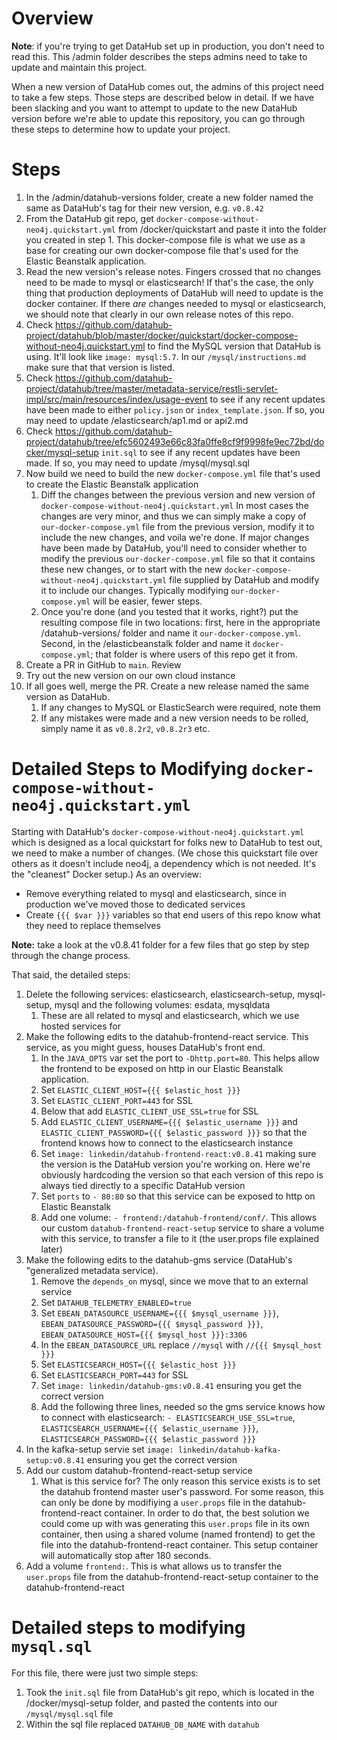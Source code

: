 # Overview

**Note**: if you're trying to get DataHub set up in production, you don't need to read this. This /admin folder describes the steps admins need to take to update and maintain this project.

When a new version of DataHub comes out, the admins of this project need to take a few steps. Those steps are described below in detail. If we have been slacking and you want to attempt to update to the new DataHub version before we're able to update this repository, you can go through these steps to determine how to update your project.

# Steps
1. In the /admin/datahub-versions folder, create a new folder named the same as DataHub's tag for their new version, e.g. `v0.8.42`
2. From the DataHub git repo, get `docker-compose-without-neo4j.quickstart.yml` from /docker/quickstart and paste it into the folder you created in step 1. This docker-compose file is what we use as a base for creating our own docker-compose file that's used for the Elastic Beanstalk application.
3. Read the new version's release notes. Fingers crossed that no changes need to be made to mysql or elasticsearch! If that's the case, the only thing that production deployments of DataHub will need to update is the docker container. If there *are* changes needed to mysql or elasticsearch, we should note that clearly in our own release notes of this repo. 
4. Check https://github.com/datahub-project/datahub/blob/master/docker/quickstart/docker-compose-without-neo4j.quickstart.yml to find the MySQL version that DataHub is using. It'll look like `image: mysql:5.7`. In our `/mysql/instructions.md` make sure that that version is listed.
5. Check https://github.com/datahub-project/datahub/tree/master/metadata-service/restli-servlet-impl/src/main/resources/index/usage-event to see if any recent updates have been made to either `policy.json` or `index_template.json`. If so, you may need to update /elasticsearch/ap1.md or api2.md
6. Check https://github.com/datahub-project/datahub/tree/efc5602493e66c83fa0ffe8cf9f9998fe9ec72bd/docker/mysql-setup `init.sql` to see if any recent updates have been made. If so, you may need to update /mysql/mysql.sql
7. Now build we need to build the new `docker-compose.yml` file that's used to create the Elastic Beanstalk application
    1. Diff the changes between the previous version and new version of `docker-compose-without-neo4j.quickstart.yml` In most cases the changes are very minor, and thus we can simply make a copy of `our-docker-compose.yml` file from the previous version, modify it to include the new changes, and voila we're done. If major changes have been made by DataHub, you'll need to consider whether to modify the previous `our-docker-compose.yml` file so that it contains these new changes, or to start with the new `docker-compose-without-neo4j.quickstart.yml` file supplied by DataHub and modify it to include our changes. Typically modifying `our-docker-compose.yml` will be easier, fewer steps.
    2. Once you're done (and you tested that it works, right?) put the resulting compose file in two locations: first, here in the appropriate /datahub-versions/ folder and name it `our-docker-compose.yml`. Second, in the /elasticbeanstalk folder and name it `docker-compose.yml`; that folder is where users of this repo get it from.
8. Create a PR in GitHub to `main`. Review
9. Try out the new version on our own cloud instance
10. If all goes well, merge the PR. Create a new release named the same version as DataHub.
    1. If any changes to MySQL or ElasticSearch were required, note them
    2. If any mistakes were made and a new version needs to be rolled, simply name it as `v0.8.2r2`, `v0.8.2r3` etc.

# Detailed Steps to Modifying `docker-compose-without-neo4j.quickstart.yml`
Starting with DataHub's `docker-compose-without-neo4j.quickstart.yml` which is designed as a local quickstart for folks new to DataHub to test out, we need to make a number of changes. (We chose this quickstart file over others as it doesn't include neo4j, a dependency which is not needed. It's the "cleanest" Docker setup.) As an overview:
- Remove everything related to mysql and elasticsearch, since in production we've moved those to dedicated services
- Create `{{{ $var }}}` variables so that end users of this repo know what they need to replace themselves

**Note:** take a look at the v0.8.41 folder for a few files that go step by step through the change process.

That said, the detailed steps:
1. Delete the following services: elasticsearch, elasticsearch-setup, mysql-setup, mysql and the following volumes: esdata, mysqldata
   1. These are all related to mysql and elasticsearch, which we use hosted services for
2. Make the following edits to the datahub-frontend-react service. This service, as you might guess, houses DataHub's front end.
   1. In the `JAVA_OPTS` var set the port to `-Dhttp.port=80`. This helps allow the frontend to be exposed on http in our Elastic Beanstalk application.
   2. Set `ELASTIC_CLIENT_HOST={{{ $elastic_host }}}` 
   3. Set `ELASTIC_CLIENT_PORT=443` for SSL
   4. Below that add `ELASTIC_CLIENT_USE_SSL=true` for SSL
   5. Add `ELASTIC_CLIENT_USERNAME={{{ $elastic_username }}}` and `ELASTIC_CLIENT_PASSWORD={{{ $elastic_password }}}` so that the frontend knows how to connect to the elasticsearch instance
   6. Set `image: linkedin/datahub-frontend-react:v0.8.41` making sure the version is the DataHub version you're working on. Here we're obviously hardcoding the version so that each version of this repo is always tied directly to a specific DataHub version
   7. Set `ports` to `- 80:80` so that this service can be exposed to http on Elastic Beanstalk
   8. Add one volume: `- frontend:/datahub-frontend/conf/`. This allows our custom `datahub-frontend-react-setup` service to share a volume with this service, to transfer a file to it (the user.props file explained later)
3. Make the following edits to the datahub-gms service (DataHub's "generalized metadata service).
   1. Remove the `depends_on` mysql, since we move that to an external service
   2. Set `DATAHUB_TELEMETRY_ENABLED=true`
   3. Set `EBEAN_DATASOURCE_USERNAME={{{ $mysql_username }}}`, `EBEAN_DATASOURCE_PASSWORD={{{ $mysql_password }}}`, `EBEAN_DATASOURCE_HOST={{{ $mysql_host }}}:3306`
   4. In the `EBEAN_DATASOURCE_URL` replace `//mysql` with `//{{{ $mysql_host }}}`
   5. Set `ELASTICSEARCH_HOST={{{ $elastic_host }}}`
   6. Set `ELASTICSEARCH_PORT=443` for SSL
   7. Set `image: linkedin/datahub-gms:v0.8.41` ensuring you get the correct version
   8. Add the following three lines, needed so the gms service knows how to connect with elasticsearch: `- ELASTICSEARCH_USE_SSL=true`, `ELASTICSEARCH_USERNAME={{{ $elastic_username }}}`, `ELASTICSEARCH_PASSWORD={{{ $elastic_password }}}`
4. In the kafka-setup servie set `image: linkedin/datahub-kafka-setup:v0.8.41` ensuring you get the correct version
5. Add our custom datahub-frontend-react-setup service
   1. What is this service for? The only reason this service exists is to set the datahub frontend master user's password. For some reason, this can only be done by modifiying a `user.props` file in the datahub-frontend-react container. In order to do that, the best solution we could come up with was generating this `user.props` file in its own container, then using a shared volume (named frontend) to get the file into the datahub-frontend-react container. This setup container will automatically stop after 180 seconds.
6. Add a volume `frontend:`. This is what allows us to transfer the `user.props` file from the datahub-frontend-react-setup container to the datahub-frontend-react

# Detailed steps to modifying `mysql.sql`

For this file, there were just two simple steps:
1. Took the `init.sql` file from DataHub's git repo, which is located in the /docker/mysql-setup folder, and pasted the contents into our `/mysql/mysql.sql` file
2. Within the sql file replaced `DATAHUB_DB_NAME` with `datahub`


